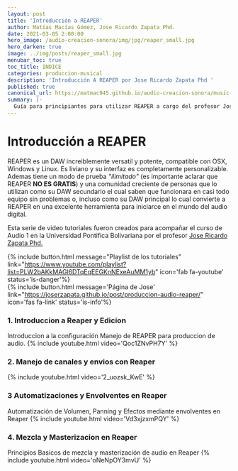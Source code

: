 ```yaml
---
layout: post
title: 'Introducción a REAPER'
author: Matías Macías Gómez, Jose Ricardo Zapata Phd.
date: 2021-03-05 2:00:00
hero_image: /audio-creacion-sonora/img/jpg/reaper_small.jpg
hero_darken: true
image: ../img/posts/reaper_small.jpg
menubar_toc: true
toc_title: INDICE
categories: produccion-musical
description: 'Introducción A REAPER por Jose Ricardo Zapata Phd '
published: true
canonical_url: https://matmac945.github.io/audio-creacion-sonora/music-production/2021/03/05/introduccion-reaper-jose/
summary: |-
  Guía para principiantes para utilizar REAPER a cargo del profesor Jose Ricardo Zapata Phd.
---
```


# Introducción a REAPER

REAPER es un DAW increiblemente versatil y potente, compatible con OSX, Windows y Linux. Es liviano y su interfaz es completamente personalizable.
Ademas tiene un modo de prueba _"ilimitado"_ (es importante aclarar que REAPER **NO ES GRATIS**) y una comunidad creciente de personas que lo utilizan como su DAW secundario el cual saben que funcionara en casi todo equipo sin problemas o, incluso como su DAW principal lo cual convierte a REAPER en una excelente herramienta para iniciarce en el mundo del audio digital.

Esta serie de video tutoriales fueron creados para acompañar el curso de Audio 1 en la Universidad Pontifica Bolivariana por el profesor [Jose Ricardo Zapata Phd.](https://joserzapata.github.io/)

{% include button.html
message="Playlist de los tutoriales"
link="https://www.youtube.com/playlist?list=PLW2bAKkMAGl6DTqEqEEGKnNExeAuMM1yb"
icon='fab fa-youtube'
status='is-danger'%}
<br />
{% include button.html
message='Página de Jose'
link="https://joserzapata.github.io/post/produccion-audio-reaper/"
icon='fas fa-link'
status='is-info'%}

### 1. Introduccion a Reaper y Edicion

Introduccion a la configuración Manejo de REAPER para produccion de audio.
{% include youtube.html video='Qoc1ZNvPH7Y' %}

### 2. Manejo de canales y envios con Reaper

{% include youtube.html video='2_uozsk_KwE' %}

### 3 Automatizaciones y Envolventes en Reaper

Automatización de Volumen, Panning y Efectos mediante envolventes en Reaper
{% include youtube.html video='Vd3xjzxmPQY' %}

### 4. Mezcla y Masterizacion en Reaper

Principios Basicos de mezcla y masterización de audio en Reaper
{% include youtube.html video='oNeNpOY3mvU' %}
